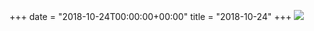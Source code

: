 +++
date = "2018-10-24T00:00:00+00:00"
title = "2018-10-24"
+++
<img class="img-fluid" src="/2018-10-24.jpg" />
